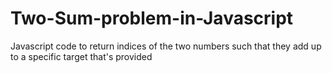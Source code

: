 # Two-Sum-problem-in-Javascript
Javascript code to return indices of the two numbers such that they add up to a specific target that's provided
